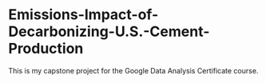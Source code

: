 # Emissions-Impact-of-Decarbonizing-U.S.-Cement-Production
This is my capstone project for the Google Data Analysis Certificate course.
